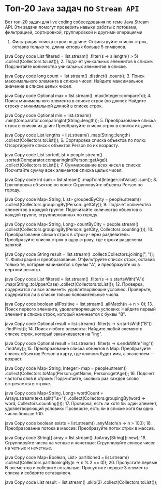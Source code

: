 # Топ-20 `Java` задач по `Stream API`

Вот топ-20 задач для live coding собеседования по теме Java Stream API. Эти задачи помогут проверить навыки работы с потоками, фильтрацией, сортировкой, группировкой и другими операциями.

1. Фильтрация списка строк по длине:
Отфильтруйте список строк, оставив только те, длина которых больше 5 символов.

java
Copy code
List<String> filtered = list.stream()
    .filter(s -> s.length() > 5)
    .collect(Collectors.toList());
2. Подсчет уникальных элементов в списке:
Подсчитайте количество уникальных элементов в списке.

java
Copy code
long count = list.stream()
    .distinct()
    .count();
3. Поиск максимального элемента в списке чисел:
Найдите максимальное значение в списке целых чисел.

java
Copy code
Optional<Integer> max = list.stream()
    .max(Integer::compareTo);
4. Поиск минимального элемента в списке строк (по длине):
Найдите строку с минимальной длиной в списке строк.

java
Copy code
Optional<String> min = list.stream()
    .min(Comparator.comparingInt(String::length));
5. Преобразование списка строк в список их длин:
Преобразуйте список строк в список их длин.

java
Copy code
List<Integer> lengths = list.stream()
    .map(String::length)
    .collect(Collectors.toList());
6. Сортировка списка объектов по полю:
Отсортируйте список объектов Person по их возрасту.

java
Copy code
List<Person> sortedList = people.stream()
    .sorted(Comparator.comparingInt(Person::getAge))
    .collect(Collectors.toList());
7. Суммирование всех чисел в списке:
Посчитайте сумму всех элементов списка целых чисел.

java
Copy code
int sum = list.stream()
    .mapToInt(Integer::intValue)
    .sum();
8. Группировка объектов по полю:
Сгруппируйте объекты Person по городу.

java
Copy code
Map<String, List<Person>> groupedByCity = people.stream()
    .collect(Collectors.groupingBy(Person::getCity));
9. Подсчет количества элементов в каждой группе:
Подсчитайте количество объектов в каждой группе, сгруппированных по городу.

java
Copy code
Map<String, Long> countByCity = people.stream()
    .collect(Collectors.groupingBy(Person::getCity, Collectors.counting()));
10. Преобразование списка строк в строку через разделитель:
Преобразуйте список строк в одну строку, где строки разделены запятой.

java
Copy code
String result = list.stream()
    .collect(Collectors.joining(", "));
11. Фильтрация и преобразование:
Отфильтруйте список строк, оставив только те, которые начинаются с буквы "A", и преобразуйте их в верхний регистр.

java
Copy code
List<String> filtered = list.stream()
    .filter(s -> s.startsWith("A"))
    .map(String::toUpperCase)
    .collect(Collectors.toList());
12. Проверка, содержатся ли все элементы удовлетворяющие условию:
Проверьте, содержатся ли в списке только положительные числа.

java
Copy code
boolean allPositive = list.stream()
    .allMatch(n -> n > 0);
13. Поиск первого элемента, удовлетворяющего условию:
Найдите первый элемент в списке строк, который начинается с буквы "B".

java
Copy code
Optional<String> result = list.stream()
    .filter(s -> s.startsWith("B"))
    .findFirst();
14. Поиск любого элемента:
Найдите любой элемент в списке строк, который заканчивается на "ing".

java
Copy code
Optional<String> result = list.stream()
    .filter(s -> s.endsWith("ing"))
    .findAny();
15. Преобразование списка объектов в Map:
Преобразуйте список объектов Person в карту, где ключом будет имя, а значением — возраст.

java
Copy code
Map<String, Integer> map = people.stream()
    .collect(Collectors.toMap(Person::getName, Person::getAge));
16. Подсчет частоты слов в строке:
Подсчитайте, сколько раз каждое слово встречается в строке.

java
Copy code
Map<String, Long> wordCount = Arrays.stream(text.split("\\s+"))
    .collect(Collectors.groupingBy(word -> word, Collectors.counting()));
17. Проверка, есть ли хотя бы один элемент, удовлетворяющий условию:
Проверьте, есть ли в списке хотя бы одно число больше 100.

java
Copy code
boolean exists = list.stream()
    .anyMatch(n -> n > 100);
18. Преобразование потока в массив:
Преобразуйте поток строк в массив.

java
Copy code
String[] array = list.stream()
    .toArray(String[]::new);
19. Сгруппируйте числа на четные и нечетные:
Сгруппируйте список чисел на четные и нечетные.

java
Copy code
Map<Boolean, List<Integer>> partitioned = list.stream()
    .collect(Collectors.partitioningBy(n -> n % 2 == 0));
20. Пропустите первые N элементов и соберите остальные:
Пропустите первые 3 элемента списка и соберите оставшиеся.

java
Copy code
List<Integer> result = list.stream()
    .skip(3)
    .collect(Collectors.toList());